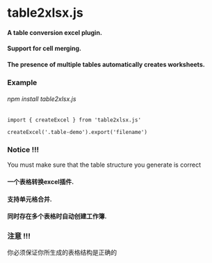 # table2xlsx.js
#### A table conversion excel plugin. 
#### Support for cell merging.
#### The presence of multiple tables automatically creates worksheets.

### Example
###### npm install table2xlsx.js
```
import { createExcel } from 'table2xlsx.js'

createExcel('.table-demo').export('filename')

```

### Notice !!!
You must make sure that the table structure you generate is correct

#### 一个表格转换excel插件. 
#### 支持单元格合并.
#### 同时存在多个表格时自动创建工作簿.

### 注意 !!!
你必须保证你所生成的表格结构是正确的
